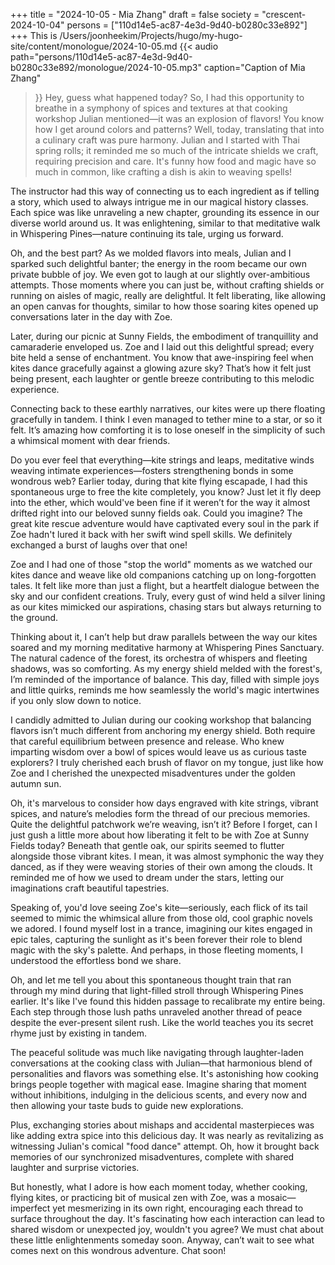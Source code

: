 +++
title = "2024-10-05 - Mia Zhang"
draft = false
society = "crescent-2024-10-04"
persons = ["110d14e5-ac87-4e3d-9d40-b0280c33e892"]
+++
This is /Users/joonheekim/Projects/hugo/my-hugo-site/content/monologue/2024-10-05.md
{{< audio
    path="persons/110d14e5-ac87-4e3d-9d40-b0280c33e892/monologue/2024-10-05.mp3" 
    caption="Caption of Mia Zhang"
>}}
Hey, guess what happened today?
So, I had this opportunity to breathe in a symphony of spices and textures at that cooking workshop Julian mentioned—it was an explosion of flavors! You know how I get around colors and patterns? Well, today, translating that into a culinary craft was pure harmony. Julian and I started with Thai spring rolls; it reminded me so much of the intricate shields we craft, requiring precision and care. It's funny how food and magic have so much in common, like crafting a dish is akin to weaving spells! 

The instructor had this way of connecting us to each ingredient as if telling a story, which used to always intrigue me in our magical history classes. Each spice was like unraveling a new chapter, grounding its essence in our diverse world around us. It was enlightening, similar to that meditative walk in Whispering Pines—nature continuing its tale, urging us forward.

Oh, and the best part? As we molded flavors into meals, Julian and I sparked such delightful banter; the energy in the room became our own private bubble of joy. We even got to laugh at our slightly over-ambitious attempts. Those moments where you can just be, without crafting shields or running on aisles of magic, really are delightful. It felt liberating, like allowing an open canvas for thoughts, similar to how those soaring kites opened up conversations later in the day with Zoe.

Later, during our picnic at Sunny Fields, the embodiment of tranquillity and camaraderie enveloped us. Zoe and I laid out this delightful spread; every bite held a sense of enchantment. You know that awe-inspiring feel when kites dance gracefully against a glowing azure sky? That’s how it felt just being present, each laughter or gentle breeze contributing to this melodic experience.

Connecting back to these earthly narratives, our kites were up there floating gracefully in tandem. I think I even managed to tether mine to a star, or so it felt. It’s amazing how comforting it is to lose oneself in the simplicity of such a whimsical moment with dear friends.

Do you ever feel that everything—kite strings and leaps, meditative winds weaving intimate experiences—fosters strengthening bonds in some wondrous web?
Earlier today, during that kite flying escapade, I had this spontaneous urge to free the kite completely, you know? Just let it fly deep into the ether, which would've been fine if it weren’t for the way it almost drifted right into our beloved sunny fields oak. Could you imagine? The great kite rescue adventure would have captivated every soul in the park if Zoe hadn't lured it back with her swift wind spell skills. We definitely exchanged a burst of laughs over that one!

Zoe and I had one of those "stop the world" moments as we watched our kites dance and weave like old companions catching up on long-forgotten tales. It felt like more than just a flight, but a heartfelt dialogue between the sky and our confident creations. Truly, every gust of wind held a silver lining as our kites mimicked our aspirations, chasing stars but always returning to the ground.

Thinking about it, I can’t help but draw parallels between the way our kites soared and my morning meditative harmony at Whispering Pines Sanctuary. The natural cadence of the forest, its orchestra of whispers and fleeting shadows, was so comforting. As my energy shield melded with the forest's, I’m reminded of the importance of balance. This day, filled with simple joys and little quirks, reminds me how seamlessly the world's magic intertwines if you only slow down to notice.

I candidly admitted to Julian during our cooking workshop that balancing flavors isn’t much different from anchoring my energy shield. Both require that careful equilibrium between presence and release. Who knew imparting wisdom over a bowl of spices would leave us as curious taste explorers? I truly cherished each brush of flavor on my tongue, just like how Zoe and I cherished the unexpected misadventures under the golden autumn sun.

Oh, it's marvelous to consider how days engraved with kite strings, vibrant spices, and nature’s melodies form the thread of our precious memories. Quite the delightful patchwork we’re weaving, isn’t it?
Before I forget, can I just gush a little more about how liberating it felt to be with Zoe at Sunny Fields today? Beneath that gentle oak, our spirits seemed to flutter alongside those vibrant kites. I mean, it was almost symphonic the way they danced, as if they were weaving stories of their own among the clouds. It reminded me of how we used to dream under the stars, letting our imaginations craft beautiful tapestries. 

Speaking of, you'd love seeing Zoe's kite—seriously, each flick of its tail seemed to mimic the whimsical allure from those old, cool graphic novels we adored. I found myself lost in a trance, imagining our kites engaged in epic tales, capturing the sunlight as it's been forever their role to blend magic with the sky's palette. And perhaps, in those fleeting moments, I understood the effortless bond we share.

Oh, and let me tell you about this spontaneous thought train that ran through my mind during that light-filled stroll through Whispering Pines earlier. It's like I've found this hidden passage to recalibrate my entire being. Each step through those lush paths unraveled another thread of peace despite the ever-present silent rush. Like the world teaches you its secret rhyme just by existing in tandem.

The peaceful solitude was much like navigating through laughter-laden conversations at the cooking class with Julian—that harmonious blend of personalities and flavors was something else. It's astonishing how cooking brings people together with magical ease. Imagine sharing that moment without inhibitions, indulging in the delicious scents, and every now and then allowing your taste buds to guide new explorations.

Plus, exchanging stories about mishaps and accidental masterpieces was like adding extra spice into this delicious day. It was nearly as revitalizing as witnessing Julian's comical "food dance" attempt. Oh, how it brought back memories of our synchronized misadventures, complete with shared laughter and surprise victories.

But honestly, what I adore is how each moment today, whether cooking, flying kites, or practicing bit of musical zen with Zoe, was a mosaic—imperfect yet mesmerizing in its own right, encouraging each thread to surface throughout the day. It's fascinating how each interaction can lead to shared wisdom or unexpected joy, wouldn't you agree? We must chat about these little enlightenments someday soon.
Anyway, can’t wait to see what comes next on this wondrous adventure. Chat soon!
